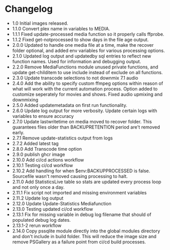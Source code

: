 # Changelog
- 1.0 Initial images released.
- 1.1.0 Convert plex name in variables to MEDIA.
- 1.1.1 Fixed update-processed media function so it properly calls ffprobe.
- 1.1.2 Fixed get-notprocessed to show days in the file age output.
- 2.0.0 Updated to handle one media file at a time, make the recover folder optional, and added env variables for various processing options.
- 2.1.0 Updated log output and updatedby sql entries to reflect new function names. Used for information and debugging output.
- 2.2.0 Remove MediaFunctions module unused private functions, and update get-childitem to use include instead of exclude on all functions.
- 2.3.0 Update transcode selections to not downmix 7.1 audio
- 2.4.0 Add the ability to specify custom ffmpeg options within reason of what will work with the current automation process. Option added to customize seperately for movies and shows. Fixed audio upmixing and downmixing
- 2.5.0 Added updatemetadata on first run functionality.
- 2.6.0 Update log output for more verbosity. Update certain logs with variables to ensure accuracy
- 2.7.0 Update lastwritetime on media moved to recover folder. This guarantees files older than BACKUPRETENTION period are't removed early.
- 2.7.1 Remove update-statistics output from logs
- 2.7.2 Added latest tag
- 2.8.0 Add Transcode time option
- 2.9.0 publish ghcr image
- 2.10.0 Add ci/cd actions workflow
- 2.10.1 Testing ci/cd workflow
- 2.10.2 Add handling for when $env:BACKUPPROCESSED is false. Sourcefile wasn't removed causing processing to halt.
- 2.11.0 Add StatisticsLive table so stats are updated every process loop and not only once a day.
- 2.11.1 Fix script not imported and missing environment variables
- 2.11.2 Update log output
- 2.12.0 Update Update-Statistics Mediafunction
- 2.13.0 Testing updated ci/cd workflow
- 2.13.1 Fix for missing variable in debug log filename that should of populated debug log dates.
- 2.13.1-2 rerun workflow
- 2.14.0 Copy pssqlite module directly into the global modules directory and don't include in build folder. This will reduce the image size and remove PSGallery as a failure point from ci/cd build processes.